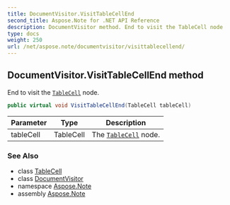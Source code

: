 ```yaml
---
title: DocumentVisitor.VisitTableCellEnd
second_title: Aspose.Note for .NET API Reference
description: DocumentVisitor method. End to visit the TableCell node
type: docs
weight: 250
url: /net/aspose.note/documentvisitor/visittablecellend/
---
```

## DocumentVisitor.VisitTableCellEnd method

End to visit the [`TableCell`](../../tablecell/) node.

```csharp
public virtual void VisitTableCellEnd(TableCell tableCell)
```

| Parameter | Type | Description |
| --- | --- | --- |
| tableCell | TableCell | The [`TableCell`](../../tablecell/) node. |

### See Also

* class [TableCell](../../tablecell/)
* class [DocumentVisitor](../)
* namespace [Aspose.Note](../../documentvisitor/)
* assembly [Aspose.Note](../../../)


